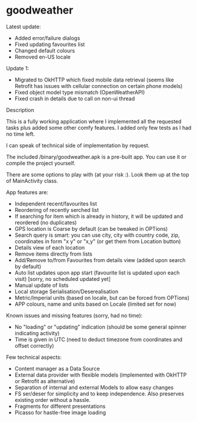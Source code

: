 # goodweather

Latest update:
- Added error/failure dialogs
- Fixed updating favourites list
- Changed default colours
- Removed en-US locale

Update 1:
- Migrated to OkHTTP which fixed mobile data retrieval (seems like Retrofit has issues with cellular connection on certain phone models)
- Fixed object model type mismatch (OpenWeatherAPI)
- Fixed crash in details due to call on non-ui thread

Description

This is a fully working application where I implemented all the requested tasks plus added some other comfy features.
I added only few tests as I had no time left.

I can speak of technical side of implementation by request.

The included /binary/goodweather.apk is a pre-built app. You can use it or compile the project yourself.

There are some options to play with (at your risk :). Look them up at the top of MainActivity class.

App features are:

- Independent recent/favourites list
- Reordering of recently serched list
- If searching for item which is already in history, it will be updated and reordered (no duplicates)
- GPS location is Coarse by default (can be tweaked in OPTions)
- Search query is smart: you can use city, city with country code, zip, coordinates in form "x y" or "x,y" (or get them from Location button)
- Details view of each location
- Remove items directly from lists
- Add/Remove to/from Favourites from details view (added upon search by default)
- Auto list updates upon app start (favourite list is updated upon each visit) [sorry, no scheduled updated yet]
- Manual update of lists
- Local storage Serialisation/Deserealisation 
- Metric/Imperial units (based on locale, but can be forced from OPTions)
- APP colours, name and units based on Locale (limited set for now)

Known issues and missing features (sorry, had no time):
- No "loading" or "updating" indication (should be some general spinner indicating activity)
- Time is given in UTC (need to deduct timezone from coordinates and offset correctly)


Few technical aspects:
- Content manager as a Data Source
- External data provider with flexible models (implemented with OkHTTP or Retrofit as alternative)
- Separation of internal and external Models to allow easy changes
- FS ser/deser for simplicity and to keep independence. Also preserves existing order without a hassle.
- Fragments for different presentations
- Picasso for hastle-free image loading
